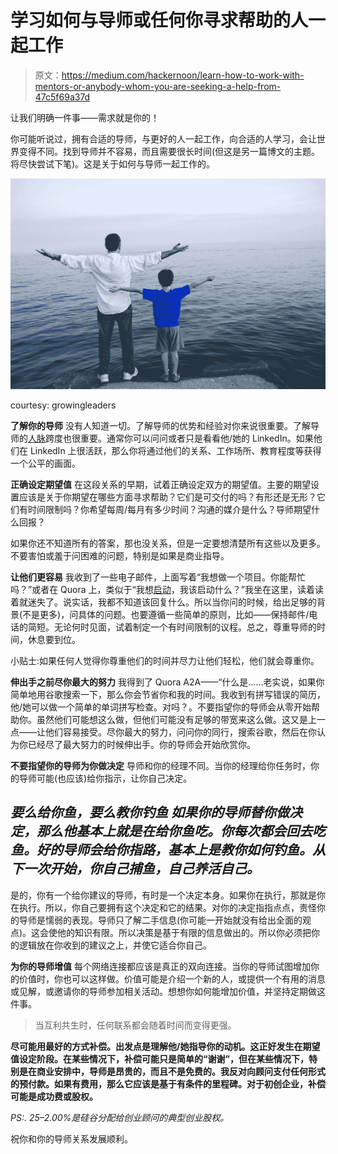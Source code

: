 # 学习如何与导师或任何你寻求帮助的人一起工作

> 原文：<https://medium.com/hackernoon/learn-how-to-work-with-mentors-or-anybody-whom-you-are-seeking-a-help-from-47c5f69a37d>

让我们明确一件事——需求就是你的！

你可能听说过，拥有合适的导师，与更好的人一起工作，向合适的人学习，会让世界变得不同。找到导师并不容易，而且需要很长时间(但这是另一篇博文的主题。将尽快尝试下笔)。这是关于如何与导师一起工作的。

![](img/6cd2dcba0fe081b9214035c96f3fef66.png)

courtesy: growingleaders

**了解你的导师** 没有人知道一切。了解导师的优势和经验对你来说很重要。了解导师的[人脉](https://hackernoon.com/tagged/network)跨度也很重要。通常你可以问问或者只是看看他/她的 LinkedIn。如果他们在 LinkedIn 上很活跃，那么你将通过他们的关系、工作场所、教育程度等获得一个公平的画面。

**正确设定期望值** 在这段关系的早期，试着正确设定双方的期望值。主要的期望设置应该是关于你期望在哪些方面寻求帮助？它们是可交付的吗？有形还是无形？它们有时间限制吗？你希望每周/每月有多少时间？沟通的媒介是什么？导师期望什么回报？

如果你还不知道所有的答案，那也没关系，但是一定要想清楚所有这些以及更多。不要害怕或羞于问困难的问题，特别是如果是商业指导。

**让他们更容易** 我收到了一些电子邮件，上面写着“我想做一个项目。你能帮忙吗？”或者在 Quora 上，类似于“我想[启动](https://hackernoon.com/tagged/startup)，我该启动什么？”我坐在这里，读着读着就迷失了。说实话，我都不知道该回复什么。所以当你问的时候，给出足够的背景(不是更多)，问具体的问题。也要遵循一些简单的原则，比如——保持邮件/电话的简短。无论何时见面，试着制定一个有时间限制的议程。总之，尊重导师的时间，休息要到位。

小贴士:如果任何人觉得你尊重他们的时间并尽力让他们轻松，他们就会尊重你。

**伸出手之前尽你最大的努力**
我得到了 Quora A2A——“什么是……老实说，如果你简单地用谷歌搜索一下，那么你会节省你和我的时间。我收到有拼写错误的简历，他/她可以做一个简单的单词拼写检查。对吗？。不要指望你的导师会从零开始帮助你。虽然他们可能想这么做，但他们可能没有足够的带宽来这么做。这又是上一点——让他们容易接受。尽你最大的努力，问问你的同行，搜索谷歌，然后在你认为你已经尽了最大努力的时候伸出手。你的导师会开始欣赏你。

**不要指望你的导师为你做决定** 导师和你的经理不同。当你的经理给你任务时，你的导师可能(也应该)给你指示，让你自己决定。

## ***要么给你鱼，要么教你钓鱼*** *如果你的导师替你做决定，那么他基本上就是在给你鱼吃。你每次都会回去吃鱼。好的导师会给你指路，基本上是教你如何钓鱼。从下一次开始，你自己捕鱼，自己养活自己。*

是的，你有一个给你建议的导师，有时是一个决定本身。如果你在执行，那就是你在执行。所以，你自己要拥有这个决定和它的结果。对你的决定指指点点，责怪你的导师是懦弱的表现。导师只了解二手信息(你可能一开始就没有给出全面的观点)。这会使他的知识有限。所以决策是基于有限的信息做出的。所以你必须把你的逻辑放在你收到的建议之上，并使它适合你自己。

**为你的导师增值**
每个网络连接都应该是真正的双向连接。当你的导师试图增加你的价值时，你也可以这样做。价值可能是介绍一个新的人，或提供一个有用的消息或见解，或邀请你的导师参加相关活动。想想你如何能增加价值，并坚持定期做这件事。

> 当互利共生时，任何联系都会随着时间而变得更强。

**尽可能用最好的方式补偿。出发点是理解他/她指导你的动机。这正好发生在期望值设定阶段。在某些情况下，补偿可能只是简单的“谢谢”，但在某些情况下，特别是在商业安排中，导师是昂贵的，而且不是免费的。我反对向顾问支付任何形式的预付款。如果有费用，那么它应该是基于有条件的里程碑。对于初创企业，补偿可能是成功费或股权。**

*PS:. 25–2.00%是硅谷分配给创业顾问的典型创业股权。*

祝你和你的导师关系发展顺利。